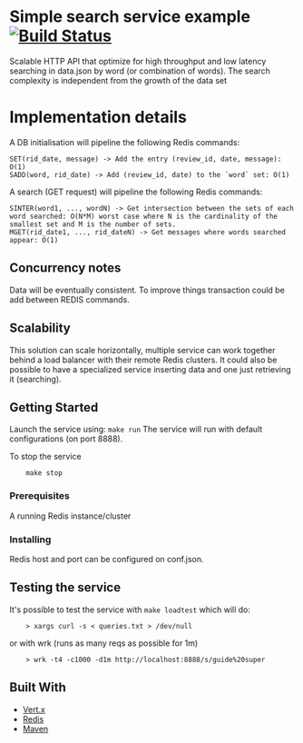 # Simple search service example [![Build Status](https://travis-ci.org/varknull/simple-search.svg?branch=master)](https://travis-ci.org/varknull/simple-search)

Scalable HTTP API that optimize for high throughput and low latency searching in data.json by word (or combination of words).
The search complexity is independent from the growth of the data set


# Implementation details

A DB initialisation will pipeline the following Redis commands:
```
SET(rid_date, message) -> Add the entry (review_id, date, message): O(1)
SADD(word, rid_date) -> Add (review_id, date) to the `word` set: O(1)
```

A search (GET request) will pipeline the following Redis commands:
```
SINTER(word1, ..., wordN) -> Get intersection between the sets of each word searched: O(N*M) worst case where N is the cardinality of the smallest set and M is the number of sets.
MGET(rid_date1, ..., rid_dateN) -> Get messages where words searched appear: O(1)
```

## Concurrency notes
Data will be eventually consistent. To improve things transaction could be add between REDIS commands. 

## Scalability
This solution can scale horizontally, multiple service can work together behind a load balancer with their remote Redis clusters.
It could also be possible to have a specialized service inserting data and one just retrieving it (searching).
 

## Getting Started

Launch the service using:
    ```
    make run
    ```
The service will run with default configurations (on port 8888). 

To stop the service 
```
    make stop    
```

### Prerequisites

A running Redis instance/cluster

### Installing

Redis host and port can be configured on conf.json.

## Testing the service

It's possible to test the service with `make loadtest` which will do: 

```
    > xargs curl -s < queries.txt > /dev/null
```

or with wrk (runs as many reqs as possible for 1m)
```
    > wrk -t4 -c1000 -d1m http://localhost:8888/s/guide%20super
```


## Built With

* [Vert.x](http://vertx.io/)
* [Redis](http://redis.io)
* [Maven](https://maven.apache.org/)
